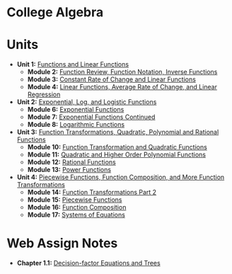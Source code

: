 # College Algebra

# Units

- **Unit 1:** [Functions and Linear Functions](units/unit_01_functions_and_linear_functions/notes.md)
  - **Module 2:** [Function Review, Function Notation, Inverse Functions](units/unit_01_functions_and_linear_functions/notes.md#module-2---function-review-function-notation-inverse-functions)
  - **Module 3:** [Constant Rate of Change and Linear Functions](units/unit_01_functions_and_linear_functions/notes.md#module-3---constant-rate-of-change-and-linear-functions)
  - **Module 4:** [Linear Functions, Average Rate of Change, and Linear Regression](units/unit_01_functions_and_linear_functions/notes.md#module-4---linear-functions-average-rate-of-change-and-linear-regression)
- **Unit 2:** [Exponential, Log, and Logistic Functions](units/unit_02_exponential_log_and_logistic_functions/notes.md)
  - **Module 6:** [Exponential Functions](units/unit_02_exponential_log_and_logistic_functions/notes.md#module-6---exponential-functions)
  - **Module 7:** [Exponential Functions Continued](units/unit_02_exponential_log_and_logistic_functions/notes.md#module-7---exponential-functions-continued)
  - **Module 8:** [Logarithmic Functions](units/unit_02_exponential_log_and_logistic_functions/notes.md#module-8---logarithmic-functions)
- **Unit 3:** [Function Transformations, Quadratic, Polynomial and Rational Functions](units/unit_03_function_transformations_quadratic_polynomial_and_rational_functions/notes.md)
  - **Module 10:** [Function Transformation and Quadratic Functions](units/unit_03_function_transformations_quadratic_polynomial_and_rational_functions/notes.md#module-10---function-transformation--quadratic-functions)
  - **Module 11:** [Quadratic and Higher Order Polynomial Functions](units/unit_03_function_transformations_quadratic_polynomial_and_rational_functions/notes.md#module-11---quadratic--higher-order-polynomial-functions)
  - **Module 12:** [Rational Functions](units/unit_03_function_transformations_quadratic_polynomial_and_rational_functions/notes.md#module-12---rational-functions)
  - **Module 13:** [Power Functions](units/unit_03_function_transformations_quadratic_polynomial_and_rational_functions/notes.md#module-13---power-functions)
- **Unit 4:** [Piecewise Functions, Function Composition, and More Function Transformations](units/unit_04_piecewise_functions_function_composition_and_more_function_transformations/notes.md)
  - **Module 14:** [Function Transformations Part 2](units/unit_04_piecewise_functions_function_composition_and_more_function_transformations/notes.md#module-14---function-transformations-part-2)
  - **Module 15:** [Piecewise Functions](units/unit_04_piecewise_functions_function_composition_and_more_function_transformations/notes.md#module-15---piecewise-functions)
  - **Module 16:** [Function Composition](units/unit_04_piecewise_functions_function_composition_and_more_function_transformations/notes.md#module-16---function-composition)
  - **Module 17:** [Systems of Equations](units/unit_04_piecewise_functions_function_composition_and_more_function_transformations/notes.md#module-17---systems-of-equations)


# Web Assign Notes

- **Chapter 1.1:** [Decision-factor Equations and Trees](units/unit_01_functions_and_linear_functions/web_assign_notes.md)

